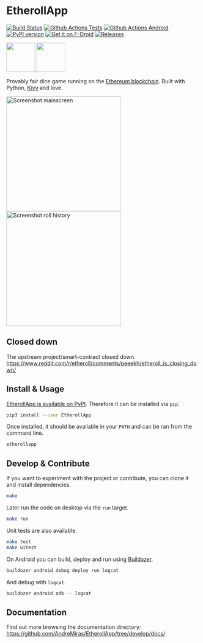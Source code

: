 # EtherollApp

[![Build Status](https://secure.travis-ci.org/AndreMiras/EtherollApp.png?branch=develop)](http://travis-ci.org/AndreMiras/EtherollApp)
[![Github Actions Tests](https://github.com/AndreMiras/EtherollApp/workflows/Tests/badge.svg)](https://github.com/AndreMiras/EtherollApp/actions?query=workflow%3ATests)
[![Github Actions Android](https://github.com/AndreMiras/EtherollApp/workflows/Android/badge.svg)](https://github.com/AndreMiras/EtherollApp/actions?query=workflow%3AAndroid)
[![PyPI version](https://badge.fury.io/py/EtherollApp.svg)](https://badge.fury.io/py/EtherollApp)
[![Get it on F-Droid](https://img.shields.io/f-droid/v/com.github.andremiras.etheroll.svg)](https://f-droid.org/en/packages/com.github.andremiras.etheroll)
[![Releases](https://img.shields.io/github/release/andremiras/EtherollApp.svg?logo=github)](https://github.com/AndreMiras/EtherollApp/releases)

<a href="https://f-droid.org/packages/com.github.andremiras.etheroll">
  <img src="https://fdroid.gitlab.io/artwork/badge/get-it-on.png" height="75">
</a>
<a href="https://github.com/AndreMiras/EtherollApp/releases/tag/v2020.0322">
  <img src="https://www.livenettv.to/img/landing-page-1/google-play.png" height="75">
</a>

Provably fair dice game running on the [Ethereum blockchain](https://etheroll.com/#/smart-contract).
Built with Python, [Kivy](https://github.com/kivy/kivy) and love.

<img src="https://i.imgur.com/ORa0iTG.png" alt="Screenshot mainscreen" width="300"> <img src="https://i.imgur.com/Imwuifi.png" alt="Screenshot roll history" width="300">

## Closed down
The upstream project/smart-contract closed down.
<https://www.reddit.com/r/etheroll/comments/peeekh/etheroll_is_closing_down/>


## Install & Usage
[EtherollApp is available on PyPI](https://pypi.org/project/EtherollApp/).
Therefore it can be installed via `pip`.
```sh
pip3 install --user EtherollApp
```
Once installed, it should be available in your `PATH` and can be ran from the command line.
```sh
etherollapp
```

## Develop & Contribute
If you want to experiment with the project or contribute, you can clone it and install dependencies.
```sh
make
```
Later run the code on desktop via the `run` target.
```sh
make run
```
Unit tests are also available.
```sh
make test
make uitest
```
On Android you can build, deploy and run using [Buildozer](https://github.com/kivy/buildozer).
```sh
buildozer android debug deploy run logcat
```
And debug with `logcat`.
```sh
buildozer android adb -- logcat
```

## Documentation
Find out more browsing the documentation directory:
https://github.com/AndreMiras/EtherollApp/tree/develop/docs/
